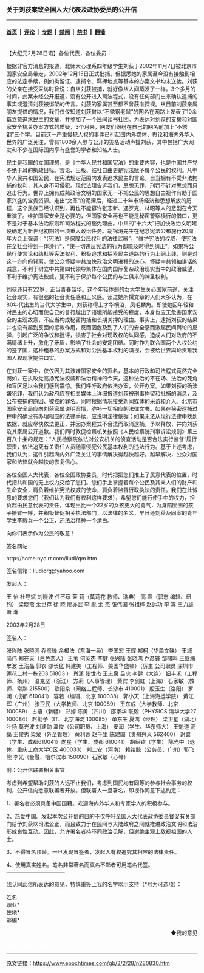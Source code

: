 ### 关于刘荻案致全国人大代表及政协委员的公开信

---

#### [首页](../../../..?n280830) &nbsp;|&nbsp; [评论](../../../../../epoch-comment?n280830) &nbsp;|&nbsp; [专题](../../../../../epoch-special?n280830) &nbsp;|&nbsp; [禁闻](../../../../../epoch-news?n280830) &nbsp;|&nbsp; [禁书](../../../../../books?n280830) &nbsp;|&nbsp; [翻墙](https://github.com/gfw-breaker/nogfw/blob/master/README.md?n280830)


<div class="post_content" id="artbody" itemprop="articleBody">
 <!-- article content begin -->
 <p>
  <font color="#ffffff">
   (http://www.epochtimes.com)
  </font>
  <br/>
  【大纪元2月28日讯】各位代表，各位委员：
 </p>
 <p>
  根据非官方消息的报道，北师大心理系四年级学生刘荻于2002年11月7日被北京市国家安全局带走，2002年12月15日正式批捕。但据悉她的家属至今没有接触到相应的法定手续，例如拘留证、逮捕令、羁押地点等基本的办案文书均未送达。刘荻的父亲在接受采访时曾说：自从刘荻被捕，就好像从人间蒸发了一样。3个多月的时间，此案未经公开报道，没有公开进入司法程式，没有任何部门出来确认逮捕的事实或澄清刘荻被绑架的传言。刘荻的家属甚至都不曾获准探视。从目前刘荻亲属朋友提供的情况，我们仅仅知道刘荻曾以“不銹钢老鼠”的网名在网路上发表了10余篇立意追求民主的文章，并参加了一个民间读书社团。为表达对刘荻的支援和对国家安全机关办案方式的质疑，3个月来，网友们纷纷在自己的网名前加上“不銹钢”三个字。目前这一严重侵犯人权的事件已引起国内外媒体、舆论和海内外华人世界的广泛关注，曾有1800余人参与公开的签名活动声援刘荻，其中包括广大网友和不少在国际国内享有盛誉的学者和知名人士。
 </p>
 <p>
  民主是我国的立国理想，是《中华人民共和国宪法》的重要内容，也是中囯共产党不绝于耳的执政目标。言论、出版、结社自由更是宪法赋予每个公民的权利。凡中华人民共和国公民，在宪法规定范围内发表追求民主的言论，自当拥有不受非法拘捕的权利，其人身不可侵犯。现代法理告诉我们，思想无罪，刑罚不针对思想而只追击行为。世界上拥有成熟政治文明的国家无一不把公民的思想自由视作有助于国家兴盛的宝贵资源。走出“文革”的泥潭后，经过二十年市场经济和思想解放的历程，这个民族已经认识到，再也不能容许张志新、遇罗克、林昭等人的悲剧在今天重演了。维护国家安全是必要的，但国家安全再也不能是秘密警察横行的借口，更不是对于基本法治原则和司法程式的豁免理由。中共的“十六大”把加快政治文明建设确定为新世纪初期的一项重大政治任务。胡锦涛先生在纪念宪法公布施行20周年大会上强调：“（宪法）是保障公民权利的法律武器”，“维护宪法的权威，使宪法在全社会得到一体遵行”，“使一切违反宪法的行为都能及时得到纠正”。如果将公民行使言论和结社等宪法权利、积极追求和探索民主道路的行为上纲上线，则是对这一方向的背离。使公众怀疑中共加快政治文明进程的决心，怀疑中共领袖讲话的诚意，不利于树立中共第四代领导集体在国内国际复杂政治现实当中的政治威望，不利于维护宪法权威，更不利于保护每个公民的与生俱来的神圣权利。
 </p>
 <p>
  刘荻还只有22岁，正当青春韶华。这个年轻体弱的女大学生关心国家前途，关注社会现实，有很强的社会责任感和正义感。读过她所撰文章的人们大多认为，在80年代出生的当代大学生中，刘荻称得上才华横溢，凤毛麟角。即使她因年轻和对民主的心切而使自己的言行越出了语境所能接受的程度，本身也应无危害国家安全的主观故意，不应当构成秘密拘捕和长期关押的理由。事实上，逮捕刘荻的结果并也没有起到反面的惩教作用，反而因危及到了人们的安全感而激起民间舆论的反弹，引起广泛的争议和批评，损害了社会对现政权的认同感，造成人们对政府的不满情绪上升，激化了矛盾，影响了社会的安定团结。同时作为联合国两个人权公约的签字国，这种粗暴的办案方式和对公民基本权利的漠视，会被给世界舆论责难我国人权现状提供口实。
 </p>
 <p>
  在刘荻一案中，仅仅因为其涉嫌国家安全的罪名，基本的行政和司法程式竟然完全阙如，在执政党高扬宪法权威和法治精神的今天，这种法治的不在场、法治的死角和盲区足以令我们感到震惊。我们呼吁政府依法办案，公开办案。如果刘荻的确涉嫌犯罪，我们认为政府应在相关媒体上详细报道刘荻被刑事拘留和批捕的消息，及公布被捕的原因、被控的罪名。同时根据情况接受新闻媒体的采访和介入。北京市国家安全局应向刘荻家属说明案情，弥补一切相应的法律文书。如果在秘密逮捕过程中的确没有办理相应的法律手续，应说明法律依据；如果无法从现行法律中找到依据，就应尽快依法更正，并因办案程式不合法而取消逮捕，予以释放，并向刘荻及其家属公开道歉。我们同时敦促检察机关按照《人民检察院刑事诉讼规则》第三百八十条的规定：“人民检察院依法对公安机关的侦查活动是否合法实行监督”履行职责，依法追究有关责任人员随意侵犯公民基本权利的违法行为。基于上述考虑，我们认为，这件引起海内外广泛关注的事情解决得越快越好。越早解决，公众对国家和法律就会越快的恢复信心。
 </p>
 <p>
  各位全国人大代表，各位全国政协委员，时代把把您们推上了民意代表的位置，时代把共和国的无上权力交给了您们。您们手上掌握着每个公民及其亲人们的财产和生命安全，肩负着维护宪法权威的使命，肩负着监督行政执法的责任。我们在此诚恳的要求您们（我们认为我们有权利这样要求），希望您们能行使手中的权力，担负起由民意代表的责任，体现出比一个22岁的女孩更大的勇气，为身陷囹圉的孩子振臂一呼，并积极督促相关执法部门，以法律的名义，早日还刘荻及同案的青年学生李毅兵一个公正，还法治精神一个清白。
 </p>
 <p>
  向你们表示作为公民的敬意！
 </p>
 <p>
  签名网站：
 </p>
 <p>
  http://home.nyc.rr.com/liudi/qm.htm
 </p>
 <p>
  签名信箱：liudiorg@yahoo.com
 </p>
 <p>
  发起人：
 </p>
 <p>
  王 怡 杜导斌 刘晓波 任不寐 茉 莉（莫莉花 教师、瑞典） 高 寒（郭志 编辑、纽约） 梁晓燕 余世存 徐 晓 廖亦武 李 彪 余 杰 张伟国 张祖桦 赵达功 李 宾 王力雄 萧 瀚
 </p>
 <p>
  2003年2月28日
 </p>
 <p>
  签名人：
 </p>
 <p>
  张兴陆 张晓鸿 乔彦锋 余樟法（东海一枭） 李国宏 王辉 郑柯（华盖文殊） 王城 简伟 郑在天（白色恋人） 王苇 何英杰 李健 张兴陆 张晓鸿 乔彦锋 邹啸鸣 王继海 牟波 王治晶 郭农 邵长猛 韩建美（工程师、美国华盛顿）（厉生 公司职员 深圳市莲花二村一栋203 51803 ） 肖潇 张世杰 王志泉 吕忠 李健（大连） 钮丰禾（工程师、扬州） 温克坚（浙江） 方莉（人事管理） 黄宾 李剑虹（上海） 石家敏（教师、常熟 215500） 欧阳京（网络工程师、长沙市 410001） 殷玉生（洛阳） 罗澜（成都 610041） 容若（编辑、北京 100038） 郭小天（上海海运学院） 黄江晖（广州） 张卫民（大学教师、北京 100089） 王东成（大学教师、北京 100089） 古语（新疆） 郑婷 陈勇（四川） 邵家华 联毅（PHYSICS 清华大学27 100084） 赵勖予（IT、北京海淀 100085） 单东生 夏鸿（经理） 梁卫星（湖北）叶扬 莫光波 刘建勋 潘俊（公司职员、上海） 安润（学生、华东师大） 王魁道 高磊 王俊秀 梁泉（外企管理） 黄利蓉 赵千里 陈建国（贵州兴义 562400） 谢翼（学生、成都610041）向星（学生、成都 610041） 胡绍钦（学生） 陈光中（退休、重庆工商大学C区 400033） 刘二安（河南） 赖铭懿（公务员、广州）郭飞熊 李光（金融、哈尔滨市 150090）石家敏（心琴）
 </p>
 <p>
  附：公开信联署相关事宜
 </p>
 <p>
  考虑到希望帮助刘荻的人远不止我们，考虑到国民均有同等的参与社会事务的权利，公开信向愿意联署者开放。但联署人一旦署名，即视作同意下述约定：
 </p>
 <p>
  1、署名者必须具备中国国藉。欢迎海内外华人和专家学人的积极参与。
 </p>
 <p>
  2、热爱中国。发起本次公开信的目的不仅呼吁全国人大代表政协委员督促有关部门给予刘荻以司法公正，而且致力于在民间与大陆政府之间就推进政治文明和法治形成良性互动。因此，允许署名者持不同政治见解，但谢绝主观上敌视祖国的人士。
 </p>
 <p>
  3、不得冒名顶替。一旦发现冒签者，发起人有权追究其相应的法律责任。
 </p>
 <p>
  4、使用真实姓名。笔名非常著名而真名不彰者可用笔名代签。
  <br/>
  ———————————
 </p>
 <p>
  我认同此信所表达的意见，特慎重签上我的名字以示支持（*号为可选项）：
 </p>
 <p>
  姓名
  <br/>
  职业*
  <br/>
  住地*
  <br/>
  邮编*
 </p>
 <p>
  <div align="right">
   <ok href="sendmail.asp?p=pinglunfankui&amp;subject=评论文章读者反馈&amp;body=您好﹐我读了贵网站的文章《【纪元特稿】关于刘荻案致全国人大代表及政协委员的公开信》后﹐">
    ◆我的意见
   </ok>
  </div>
  <p>
   <font color="#ffffff">
    (http://www.dajiyuan.com)
   </font>
  </p>
  <!-- article content end -->
  <div id="below_article_ad">
  </div>
 </p>
</div>


---

原文链接：https://www.epochtimes.com/gb/3/2/28/n280830.htm